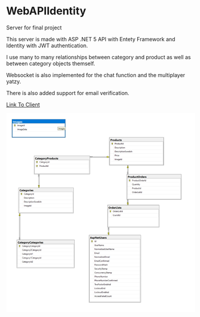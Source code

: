 # WebAPIIdentity
Server for final project

This server is made with ASP .NET 5 API with Entety Framework and Identity with JWT authentication.

I use many to many relationships between category and product as well as between category objects themself.

Websocket is also implemented for the chat function and the multiplayer yatzy.

There is also added support for email verification.

[Link To Client](https://github.com/jesseburstrom/client_system/)

![Alt Text](Database.jpg?raw=true "Server Database")


